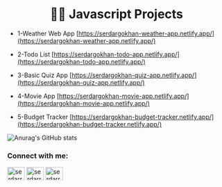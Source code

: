 <h1 align="center">🧑‍💻 Javascript Projects</h1>

- 1-Weather Web App [https://serdargokhan-weather-app.netlify.app/](https://serdargokhan-weather-app.netlify.app/)

- 2-Todo List [https://serdargokhan-todo-app.netlify.app/](https://serdargokhan-todo-app.netlify.app/)

- 3-Basic Quiz App [https://serdargokhan-quiz-app.netlify.app/](https://serdargokhan-quiz-app.netlify.app/)

- 4-Movie App [https://serdargokhan-movie-app.netlify.app/](https://serdargokhan-movie-app.netlify.app/)

- 5-Budget Tracker [https://serdargokhan-budget-tracker.netlify.app/](https://serdargokhan-budget-tracker.netlify.app/)

![Anurag's GitHub stats](https://github-readme-stats.vercel.app/api?username=serdargokhan&show_icons=truetheme=onedark)




<h3 align="left">Connect with me:</h3>
<p align="left">
<a href="https://twitter.com/serdarrgokhann" target="blank"><img align="center" src="https://raw.githubusercontent.com/rahuldkjain/github-profile-readme-generator/master/src/images/icons/Social/twitter.svg" alt="serdarrgokhann" height="30" width="40" /></a>
<a href="https://linkedin.com/in/serdarrgokhann" target="blank"><img align="center" src="https://raw.githubusercontent.com/rahuldkjain/github-profile-readme-generator/master/src/images/icons/Social/linked-in-alt.svg" alt="serdarrgokhann" height="30" width="40" /></a>
<a href="https://instagram.com/serdarrgokhann" target="blank"><img align="center" src="https://raw.githubusercontent.com/rahuldkjain/github-profile-readme-generator/master/src/images/icons/Social/instagram.svg" alt="serdarrgokhann" height="30" width="40" /></a>
</p>
